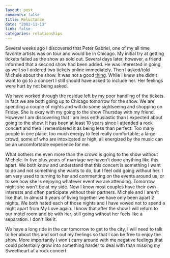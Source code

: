 ```yaml
--- 
layout: post
comments: false
title: Reluctance
date: "2002-11-13"
link: false
categories: relationships
---
```

Several weeks ago I discovered that Peter Gabriel, one of my all time favorite artists was on tour and would be in Chicago. My initial try at getting tickets failed as the show as sold out. Several days later, however, a friend informed that a second show had been added. He was interested in going as well so I ordered two tickets online immediately. Then I asked/told Michele about the show. It was not a good <a href="http://www.zanshin.net/blogs/000052.html">thing</a>. While I knew she didn't want to go to a concert I still should have asked to include her. Her feelings were hurt by not being asked.

We have worked through the residue left by my poor handling of the tickets. In fact we are both going up to Chicago tomorrow for the show. We are spending a couple of nights and will do some sightseeing and shopping on Friday. She is okay with my going to the show Thursday with my friend. However I am discovering that I am less enthusiastic than I expected about going to the show. It has been at least 10 years since I attended a rock concert and then I remembered it as being less than perfect. Too many people in one place, too much energy to feel really comfortable; a large crowd, some of who are intoxicated or high, all energized by the music can be an uncomfortable experience for me.

What bothers me even more than the crowd is going to the show without Michele. In five plus years of marriage we haven't done anything like this apart. We both know and understand that this concert is something I want to do and not something she wants to do, but I feel odd going without her. I am very used to turning to her and commenting on the events around us, or to see how she is enjoying whatever event we are attending. Tomorrow night she won't be at my side. Now I know most couples have their own interests and often participate without their partners. Michele and I aren't like that. In almost 6 years of living together we have only been apart 2 nights. We both hated each of those nights and I have vowed not to spend a night apart from My Love again. I know that after the show I will return to our motel room and be with her; still going without her feels like a separation. I don't like it.

We have a long ride in the car tomorrow to get to the city, I will need to talk to her about this and sort out my feelings so that I can be free to enjoy the show. More importantly I won't carry around with me negative feelings that could potentially grow into something harder to deal with than missing my Sweetheart at a rock concert.
